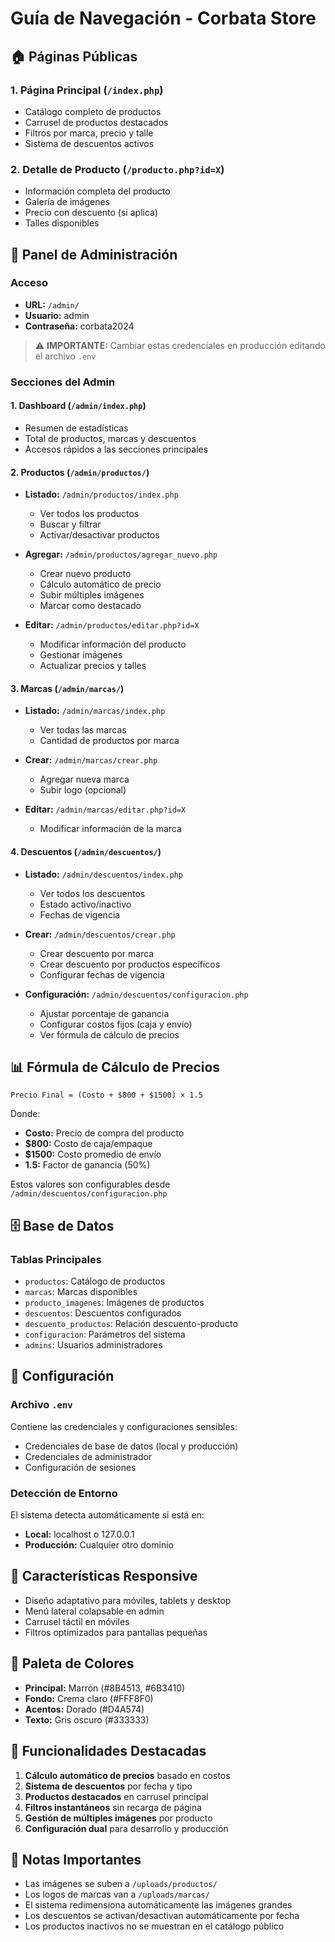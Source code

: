 # Guía de Navegación - Corbata Store

## 🏠 Páginas Públicas

### 1. **Página Principal** (`/index.php`)
- Catálogo completo de productos
- Carrusel de productos destacados
- Filtros por marca, precio y talle
- Sistema de descuentos activos

### 2. **Detalle de Producto** (`/producto.php?id=X`)
- Información completa del producto
- Galería de imágenes
- Precio con descuento (si aplica)
- Talles disponibles

## 🔐 Panel de Administración

### Acceso
- **URL:** `/admin/`
- **Usuario:** admin
- **Contraseña:** corbata2024

> ⚠️ **IMPORTANTE:** Cambiar estas credenciales en producción editando el archivo `.env`

### Secciones del Admin

#### 1. **Dashboard** (`/admin/index.php`)
- Resumen de estadísticas
- Total de productos, marcas y descuentos
- Accesos rápidos a las secciones principales

#### 2. **Productos** (`/admin/productos/`)
- **Listado:** `/admin/productos/index.php`
  - Ver todos los productos
  - Buscar y filtrar
  - Activar/desactivar productos
  
- **Agregar:** `/admin/productos/agregar_nuevo.php`
  - Crear nuevo producto
  - Cálculo automático de precio
  - Subir múltiples imágenes
  - Marcar como destacado
  
- **Editar:** `/admin/productos/editar.php?id=X`
  - Modificar información del producto
  - Gestionar imágenes
  - Actualizar precios y talles

#### 3. **Marcas** (`/admin/marcas/`)
- **Listado:** `/admin/marcas/index.php`
  - Ver todas las marcas
  - Cantidad de productos por marca
  
- **Crear:** `/admin/marcas/crear.php`
  - Agregar nueva marca
  - Subir logo (opcional)
  
- **Editar:** `/admin/marcas/editar.php?id=X`
  - Modificar información de la marca

#### 4. **Descuentos** (`/admin/descuentos/`)
- **Listado:** `/admin/descuentos/index.php`
  - Ver todos los descuentos
  - Estado activo/inactivo
  - Fechas de vigencia
  
- **Crear:** `/admin/descuentos/crear.php`
  - Crear descuento por marca
  - Crear descuento por productos específicos
  - Configurar fechas de vigencia
  
- **Configuración:** `/admin/descuentos/configuracion.php`
  - Ajustar porcentaje de ganancia
  - Configurar costos fijos (caja y envío)
  - Ver fórmula de cálculo de precios

## 📊 Fórmula de Cálculo de Precios

```
Precio Final = (Costo + $800 + $1500) × 1.5
```

Donde:
- **Costo:** Precio de compra del producto
- **$800:** Costo de caja/empaque
- **$1500:** Costo promedio de envío
- **1.5:** Factor de ganancia (50%)

Estos valores son configurables desde `/admin/descuentos/configuracion.php`

## 🗄️ Base de Datos

### Tablas Principales
- `productos`: Catálogo de productos
- `marcas`: Marcas disponibles
- `producto_imagenes`: Imágenes de productos
- `descuentos`: Descuentos configurados
- `descuento_productos`: Relación descuento-producto
- `configuracion`: Parámetros del sistema
- `admins`: Usuarios administradores

## 🔧 Configuración

### Archivo `.env`
Contiene las credenciales y configuraciones sensibles:
- Credenciales de base de datos (local y producción)
- Credenciales de administrador
- Configuración de sesiones

### Detección de Entorno
El sistema detecta automáticamente si está en:
- **Local:** localhost o 127.0.0.1
- **Producción:** Cualquier otro dominio

## 📱 Características Responsive
- Diseño adaptativo para móviles, tablets y desktop
- Menú lateral colapsable en admin
- Carrusel táctil en móviles
- Filtros optimizados para pantallas pequeñas

## 🎨 Paleta de Colores
- **Principal:** Marrón (#8B4513, #6B3410)
- **Fondo:** Crema claro (#FFF8F0)
- **Acentos:** Dorado (#D4A574)
- **Texto:** Gris oscuro (#333333)

## 🚀 Funcionalidades Destacadas
1. **Cálculo automático de precios** basado en costos
2. **Sistema de descuentos** por fecha y tipo
3. **Productos destacados** en carrusel principal
4. **Filtros instantáneos** sin recarga de página
5. **Gestión de múltiples imágenes** por producto
6. **Configuración dual** para desarrollo y producción

## 📝 Notas Importantes
- Las imágenes se suben a `/uploads/productos/`
- Los logos de marcas van a `/uploads/marcas/`
- El sistema redimensiona automáticamente las imágenes grandes
- Los descuentos se activan/desactivan automáticamente por fecha
- Los productos inactivos no se muestran en el catálogo público